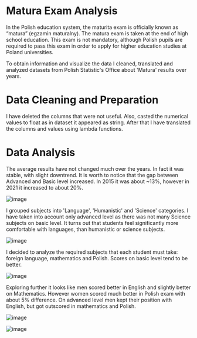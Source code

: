 # Matura Exam Analysis

In the Polish education system, the maturita exam is officially known as “matura” (egzamin maturalny). The matura exam is taken at the end of high school education. 
This exam is not mandatory, although Polish pupils are required to pass this exam in order to apply for higher education studies at Poland universities. 


To obtain information and visualize the data I cleaned, translated and analyzed datasets from Polish Statistic's Office about 'Matura' results over years.

# Data Cleaning and Preparation

I have deleted the columns that were not useful. Also, casted the numerical values to float as in dataset it appeared as string.
After that I have translated the columns and values using lambda functions.

# Data Analysis

The average results have not changed much over the years. In fact it was stable, with slight downtrend. It is worth to notice that the gap between Advanced and Basic level increased. 
In 2015 it was about ~13%, however in 2021 it increased to about 20%.


![image](https://github.com/werelia/matura/assets/69116952/a1ed8ab0-85b0-4c29-8231-f7b1f9e39787)


I grouped subjects into 'Language', 'Humanistic' and 'Science' categories. I have taken into account only advanced level as there was not many Science subjects on basic level.
It turns out that students feel significantly more comfortable with languages, than humanistic or science subjects.

![image](https://github.com/werelia/matura/assets/69116952/dc404e8e-b1b0-44d6-b065-a3dd6b8a7e98)


I decided to analyze the required subjects that each student must take: foreign language, mathematics and Polish.
Scores on basic level tend to be better. 

![image](https://github.com/werelia/matura/assets/69116952/18ae9a3b-cae3-4e18-9404-f721d93e5a3e)


Exploring further it looks like men scored better in English and slightly better on Mathematics. However women scored much better in Polish exam with about 5% difference.
On advanced level men kept their position with English, but got outscored in mathematics and Polish.

![image](https://github.com/werelia/matura/assets/69116952/a1451530-2610-498e-8c30-9aee093bd2f9)

![image](https://github.com/werelia/matura/assets/69116952/035c475c-5145-4abf-be26-7f0ae33555fb)
